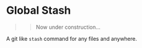 # Global Stash

>> Now under construction...

A git like `stash` command for any files and anywhere.
